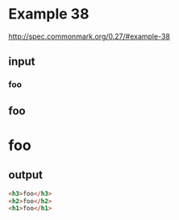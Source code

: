 # Example 38

http://spec.commonmark.org/0.27/#example-38

## input

 ### foo
  ## foo
   # foo

## output

```html
<h3>foo</h3>
<h2>foo</h2>
<h1>foo</h1>
```
